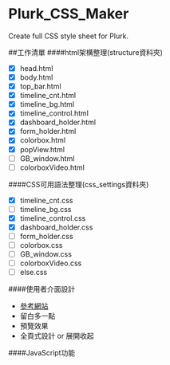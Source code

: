 # Plurk_CSS_Maker
Create full CSS style sheet for Plurk.

##工作清單
####html架構整理(structure資料夾)
- [x] head.html
- [x] body.html
- [x] top_bar.html
- [x] timeline_cnt.html
- [x] timeline_bg.html
- [x] timeline_control.html
- [x] dashboard_holder.html
- [x] form_holder.html
- [x] colorbox.html
- [x] popView.html
- [ ] GB_window.html
- [ ] colorboxVideo.html

####CSS可用語法整理(css_settings資料夾)
- [x] timeline_cnt.css
- [ ] timeline_bg.css
- [x] timeline_control.css
- [x] dashboard_holder.css
- [ ] form_holder.css
- [ ] colorbox.css
- [ ] GB_window.css
- [ ] colorboxVideo.css
- [ ] else.css

####使用者介面設計
- [參考網站](http://getbootstrap.com/customize/)
- 留白多一點
- 預覽效果
- 全頁式設計 or 展開收起

####JavaScript功能
